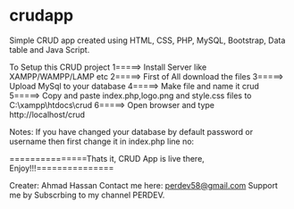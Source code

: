 # crudapp
Simple CRUD app created using HTML, CSS, PHP, MySQL, Bootstrap, Data table and Java Script.

To Setup this CRUD project
1=====>      Install Server like XAMPP/WAMPP/LAMP etc
2=====>     First of All download the files
3=====>     Upload MySql to your database
4=====>     Make file and name it crud
5=====>     Copy and paste index.php,logo.png and style.css files to C:\xampp\htdocs\crud
6=====>     Open browser and type http://localhost/crud

Notes: If you have changed your database by default password or username then first change it in index.php line no: 

===============Thats it, CRUD App is live there, Enjoy!!!===============



Creater: Ahmad Hassan
Contact me here: perdev58@gmail.com
Support me by Subscrbing to my channel PERDEV.
